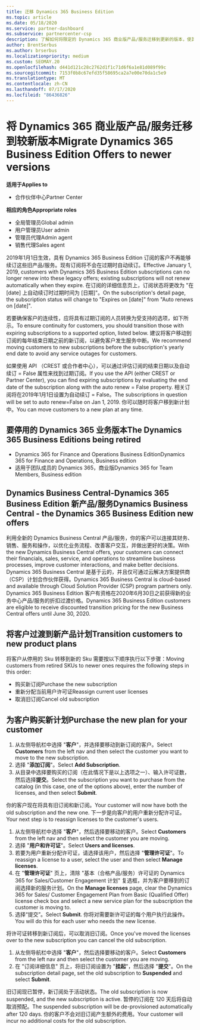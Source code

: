 ```yaml
---
title: 迁移 Dynamics 365 Business Edition
ms.topic: article
ms.date: 05/18/2020
ms.service: partner-dashboard
ms.subservice: partnercenter-csp
description: 了解如何将限定的 Dynamics 365 商业版产品/服务迁移到更新的版本，使其过期。
author: BrentSerbus
ms.author: brserbus
ms.localizationpriority: medium
ms.custom: SEOMAY.20
ms.openlocfilehash: d441d121c28c2762d1f1c71d6f6a1e81d089f99c
ms.sourcegitcommit: 7153f0b8c67efd35f58695ca2a7e00e70da1c5e9
ms.translationtype: MT
ms.contentlocale: zh-CN
ms.lasthandoff: 07/17/2020
ms.locfileid: "86436826"
---
```

# <a name="migrate-dynamics-365-business-edition-offers-to-newer-versions"></a><span data-ttu-id="1a88c-103">将 Dynamics 365 商业版产品/服务迁移到较新版本</span><span class="sxs-lookup"><span data-stu-id="1a88c-103">Migrate Dynamics 365 Business Edition Offers to newer versions</span></span>

<span data-ttu-id="1a88c-104">**适用于**</span><span class="sxs-lookup"><span data-stu-id="1a88c-104">**Applies to**</span></span>

- <span data-ttu-id="1a88c-105">合作伙伴中心</span><span class="sxs-lookup"><span data-stu-id="1a88c-105">Partner Center</span></span>

<span data-ttu-id="1a88c-106">**相应的角色**</span><span class="sxs-lookup"><span data-stu-id="1a88c-106">**Appropriate roles**</span></span>
- <span data-ttu-id="1a88c-107">全局管理员</span><span class="sxs-lookup"><span data-stu-id="1a88c-107">Global admin</span></span>
- <span data-ttu-id="1a88c-108">用户管理员</span><span class="sxs-lookup"><span data-stu-id="1a88c-108">User admin</span></span>
- <span data-ttu-id="1a88c-109">管理员代理</span><span class="sxs-lookup"><span data-stu-id="1a88c-109">Admin agent</span></span>
- <span data-ttu-id="1a88c-110">销售代理</span><span class="sxs-lookup"><span data-stu-id="1a88c-110">Sales agent</span></span>

<span data-ttu-id="1a88c-111">2019年1月1日生效，具有 Dynamics 365 Business Edition 订阅的客户不再能够续订这些旧产品/服务。现有订阅将不会在过期时自动续订。</span><span class="sxs-lookup"><span data-stu-id="1a88c-111">Effective January 1, 2019, customers with Dynamics 365 Business Edition subscriptions can no longer renew into these legacy offers; existing subscriptions will not renew automatically when they expire.</span></span> <span data-ttu-id="1a88c-112">在订阅的详细信息页上，订阅状态将更改为 "在 [date] 上自动续订时过期时间为 [日期]"。</span><span class="sxs-lookup"><span data-stu-id="1a88c-112">On the subscription's detail page, the subscription status will change to "Expires on [date]" from "Auto renews on [date]".</span></span>

<span data-ttu-id="1a88c-113">若要确保客户的连续性，应将具有过期订阅的人员转换为受支持的选项，如下所示。</span><span class="sxs-lookup"><span data-stu-id="1a88c-113">To ensure continuity for customers, you should transition those with expiring subscriptions to a supported option, listed below.</span></span> <span data-ttu-id="1a88c-114">建议将客户移动到订阅的每年结束日期之前的新订阅，以避免客户发生服务中断。</span><span class="sxs-lookup"><span data-stu-id="1a88c-114">We recommend moving customers to new subscriptions before the subscription's yearly end date to avoid any service outages for customers.</span></span>

<span data-ttu-id="1a88c-115">如果使用 API （CREST 或合作者中心），可以通过评估订阅的结束日期以及自动续订 = False 属性来找到过期订阅。</span><span class="sxs-lookup"><span data-stu-id="1a88c-115">If you use the API (either CREST or Partner Center), you can find expiring subscriptions by evaluating the end date of the subscription along with the auto renew = False property.</span></span> <span data-ttu-id="1a88c-116">相关订阅将在2019年1月1日设置为自动续订 = False。</span><span class="sxs-lookup"><span data-stu-id="1a88c-116">The subscriptions in question will be set to auto renew=False on Jan 1, 2019.</span></span> <span data-ttu-id="1a88c-117">你可以随时将客户移到新计划中。</span><span class="sxs-lookup"><span data-stu-id="1a88c-117">You can move customers to a new plan at any time.</span></span> 

## <a name="the-dynamics-365-business-editions-being-retired"></a><span data-ttu-id="1a88c-118">要停用的 Dynamics 365 业务版本</span><span class="sxs-lookup"><span data-stu-id="1a88c-118">The Dynamics 365 Business Editions being retired</span></span>

- <span data-ttu-id="1a88c-119">Dynamics 365 for Finance and Operations Business Edition</span><span class="sxs-lookup"><span data-stu-id="1a88c-119">Dynamics 365 for Finance and Operations, Business edition</span></span>
- <span data-ttu-id="1a88c-120">适用于团队成员的 Dynamics 365，商业版</span><span class="sxs-lookup"><span data-stu-id="1a88c-120">Dynamics 365 for Team Members, Business edition</span></span>

## <a name="dynamics-business-central---the-dynamics-365-business-edition-new-offers"></a><span data-ttu-id="1a88c-121">Dynamics Business Central-Dynamics 365 Business Edition 新产品/服务</span><span class="sxs-lookup"><span data-stu-id="1a88c-121">Dynamics Business Central - the Dynamics 365 Business Edition new offers</span></span>

<span data-ttu-id="1a88c-122">利用全新的 Dynamics Business Central 产品/服务，你的客户可以连接其财务、销售、服务和操作，以优化业务流程、改善客户交互，并做出更好的决策。</span><span class="sxs-lookup"><span data-stu-id="1a88c-122">With the new Dynamics Business Central offers, your customers can connect their financials, sales, service, and operations to streamline business processes, improve customer interactions, and make better decisions.</span></span> <span data-ttu-id="1a88c-123">Dynamics 365 Business Central 是基于云的，并且仅可通过云解决方案提供商（CSP）计划合作伙伴获得。</span><span class="sxs-lookup"><span data-stu-id="1a88c-123">Dynamics 365 Business Central is cloud-based and available through Cloud Solution Provider (CSP) program partners only.</span></span>
<span data-ttu-id="1a88c-124">Dynamics 365 Business Edition 客户有资格在2020年6月30日之前获得新的业务中心产品/服务的折扣过渡价格。</span><span class="sxs-lookup"><span data-stu-id="1a88c-124">Dynamics 365 Business Edition customers are eligible to receive discounted transition pricing for the new Business Central offers until June 30, 2020.</span></span>

## <a name="transition-customers-to-new-product-plans"></a><span data-ttu-id="1a88c-125">将客户过渡到新产品计划</span><span class="sxs-lookup"><span data-stu-id="1a88c-125">Transition customers to new product plans</span></span>

 <span data-ttu-id="1a88c-126">将客户从停用的 Sku 转移到新的 Sku 需要按以下顺序执行以下步骤：</span><span class="sxs-lookup"><span data-stu-id="1a88c-126">Moving customers from retired SKUs to newer ones requires the following steps in this order:</span></span>

- <span data-ttu-id="1a88c-127">购买新订阅</span><span class="sxs-lookup"><span data-stu-id="1a88c-127">Purchase the new subscription</span></span>
- <span data-ttu-id="1a88c-128">重新分配当前用户许可证</span><span class="sxs-lookup"><span data-stu-id="1a88c-128">Reassign current user licenses</span></span>
- <span data-ttu-id="1a88c-129">取消旧订阅</span><span class="sxs-lookup"><span data-stu-id="1a88c-129">Cancel old subscription</span></span>

## <a name="purchase-the-new-plan-for-your-customer"></a><span data-ttu-id="1a88c-130">为客户购买新计划</span><span class="sxs-lookup"><span data-stu-id="1a88c-130">Purchase the new plan for your customer</span></span>

1. <span data-ttu-id="1a88c-131">从左侧导航栏中选择 "**客户**"，并选择要移动到新订阅的客户。</span><span class="sxs-lookup"><span data-stu-id="1a88c-131">Select **Customers** from the left nav and then select the customer you want to move to the new subscription.</span></span>
2. <span data-ttu-id="1a88c-132">选择 "**添加订阅**"。</span><span class="sxs-lookup"><span data-stu-id="1a88c-132">Select **Add Subscription**.</span></span>
3. <span data-ttu-id="1a88c-133">从目录中选择要购买的订阅（在此情况下是以上选项之一）、输入许可证数，然后选择**提交**。</span><span class="sxs-lookup"><span data-stu-id="1a88c-133">Select the subscription you want to purchase from the catalog (in this case, one of the options above), enter the number of licenses, and then select **Submit**.</span></span> 

<span data-ttu-id="1a88c-134">你的客户现在将具有旧订阅和新订阅。</span><span class="sxs-lookup"><span data-stu-id="1a88c-134">Your customer will now have both the old subscription and the new one.</span></span> <span data-ttu-id="1a88c-135">下一步是向客户的用户重新分配许可证。</span><span class="sxs-lookup"><span data-stu-id="1a88c-135">Your next step is to reassign licenses to the customer's users.</span></span>

1. <span data-ttu-id="1a88c-136">从左侧导航栏中选择 "**客户**"，然后选择要移动的客户。</span><span class="sxs-lookup"><span data-stu-id="1a88c-136">Select **Customers** from the left nav and then select the customer you are moving.</span></span>
2. <span data-ttu-id="1a88c-137">选择 "**用户和许可证**"。</span><span class="sxs-lookup"><span data-stu-id="1a88c-137">Select **Users and licenses**.</span></span>
3. <span data-ttu-id="1a88c-138">若要为用户重新分配许可证，请选择该用户，然后选择 "**管理许可证**"。</span><span class="sxs-lookup"><span data-stu-id="1a88c-138">To reassign a license to a user, select the user and then select **Manage licenses**.</span></span> 
4. <span data-ttu-id="1a88c-139">在 "**管理许可证**" 页上，清除 "基本（合格产品/服务）许可证的 Dynamics 365 for Sales/Customer Engagement 计划" 复选框，并为客户要移到的订阅选择新的服务计划。</span><span class="sxs-lookup"><span data-stu-id="1a88c-139">On the **Manage licenses** page, clear the Dynamics 365 for Sales/ Customer Engagement Plan from Basic (Qualified Offer) license check box and select a new service plan for the subscription the customer is moving to.</span></span> 
5. <span data-ttu-id="1a88c-140">选择“提交”。</span><span class="sxs-lookup"><span data-stu-id="1a88c-140">Select **Submit**.</span></span> <span data-ttu-id="1a88c-141">你将对需要新许可证的每个用户执行此操作。</span><span class="sxs-lookup"><span data-stu-id="1a88c-141">You will do this for each user who needs the new license.</span></span> 

<span data-ttu-id="1a88c-142">将许可证转移到新订阅后，可以取消旧订阅。</span><span class="sxs-lookup"><span data-stu-id="1a88c-142">Once you've moved the licenses over to the new subscription you can cancel the old subscription.</span></span> 

1. <span data-ttu-id="1a88c-143">从左侧导航栏中选择 "**客户**"，然后选择要移动的客户。</span><span class="sxs-lookup"><span data-stu-id="1a88c-143">Select **Customers** from the left nav and then select the customer you are moving.</span></span>
2. <span data-ttu-id="1a88c-144">在 "订阅详细信息" 页上，将旧订阅设置为 "**挂起**"，然后选择 "**提交**"。</span><span class="sxs-lookup"><span data-stu-id="1a88c-144">On the subscription detail page, set the old subscription to **Suspended** and select **Submit**.</span></span>

<span data-ttu-id="1a88c-145">旧订阅现已暂停，新订阅处于活动状态。</span><span class="sxs-lookup"><span data-stu-id="1a88c-145">The old subscription is now suspended, and the new subscription is active.</span></span> <span data-ttu-id="1a88c-146">暂停的订阅在 120 天后将自动取消预配。</span><span class="sxs-lookup"><span data-stu-id="1a88c-146">The suspended subscription will be de-provisioned automatically after 120 days.</span></span> <span data-ttu-id="1a88c-147">你的客户不会对旧订阅产生额外的费用。</span><span class="sxs-lookup"><span data-stu-id="1a88c-147">Your customer will incur no additional costs for the old subscription.</span></span>
